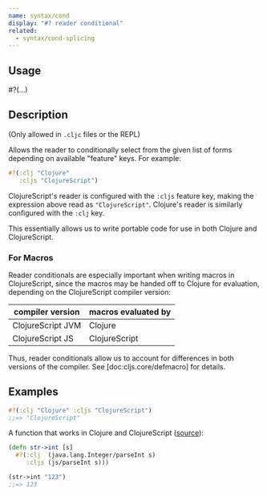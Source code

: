 ```yaml
---
name: syntax/cond
display: "#? reader conditional"
related:
  - syntax/cond-splicing
---
```


## Usage
#?(...)


## Description

(Only allowed in `.cljc` files or the REPL)

Allows the reader to conditionally select from the given list of forms
depending on available "feature" keys.  For example:

```clj
#?(:clj "Clojure"
   :cljs "ClojureScript")
```

ClojureScript's reader is configured with the `:cljs` feature key, making the
expression above read as `"ClojureScript"`.  Clojure's reader is
similarly configured with the `:clj` key.

This essentially allows us to write portable code for use in both Clojure and
ClojureScript.

### For Macros

Reader conditionals are especially important when writing macros in
ClojureScript, since the macros may be handed off to Clojure for evaluation,
depending on the ClojureScript compiler version:

| compiler version  | macros evaluated by |
|-------------------|---------------------|
| ClojureScript JVM | Clojure             |
| ClojureScript JS  | ClojureScript       |

Thus, reader conditionals allow us to account for differences in both versions
of the compiler.  See [doc:cljs.core/defmacro] for details.


## Examples

```clj
#?(:clj "Clojure" :cljs "ClojureScript")
;;=> "ClojureScript"
```

A function that works in Clojure and ClojureScript ([source]):

[source]:https://github.com/lymingtonprecision/route-ccrs/blob/c579aea05504736f2cfbd31c3c755f7e25fdad77/src/route_ccrs/manufacturing_methods.cljc#L8-L10

```clj
(defn str->int [s]
  #?(:clj  (java.lang.Integer/parseInt s)
     :cljs (js/parseInt s)))

(str->int "123")
;;=> 123
```